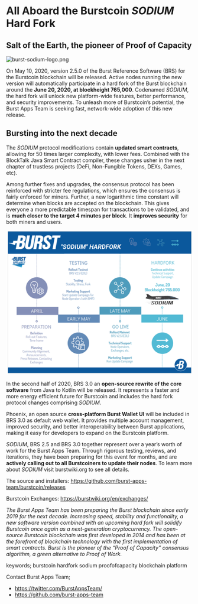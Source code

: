 All Aboard the Burstcoin *SODIUM* Hard Fork
===============

## Salt of the Earth, the pioneer of Proof of Capacity

<img src="../../media/burst-sodium-logo-transparent-photo.png" title="burst-sodium-logo.png" alt="burst-sodium-logo.png" />

On May 10, 2020, version 2.5.0 of the Burst Reference Software (BRS) for the Burstcoin blockchain will be released. Active nodes running the new version will automatically participate in a hard fork of the Burst blockchain around the **June 20, 2020, at blockheight 765,000**. Codenamed *SODIUM*, the hard fork will unlock new platform-wide features, better performance, and security improvements. To unleash more of Burstcoin’s potential, the Burst Apps Team is seeking fast, network-wide adoption of this new release.

## Bursting into the next decade

The *SODIUM* protocol modifications contain **updated smart contracts**, allowing for 50 times larger complexity, with lower fees. Combined with the BlockTalk Java Smart Contract compiler, these changes usher in the next chapter of trustless projects (DeFi, Non-Fungible Tokens, DEXs, Games, etc).

Among further fixes and upgrades, the consensus protocol has been reinforced with stricter fee regulations, which ensures the consensus is fairly enforced for miners. Further, a new logarithmic time constant will determine when blocks are accepted on the blockchain. This gives everyone a more predictable timespan for transactions to be validated, and is **much closer to the target 4 minutes per block**. It **improves security** for both miners and users.

<img src="../../media/burst-sodium-timeline.png" title="burst-sodium-timeline.png" alt="burst-sodium-timeline.png" />

In the second half of 2020, BRS 3.0 an **open-source rewrite of the core software** from Java to Kotlin will be released. It represents a faster and more energy efficient future for Burstcoin and includes the hard fork protocol changes comprising *SODIUM*.

Phoenix, an open source **cross-platform Burst Wallet UI** will be included in BRS 3.0 as default web wallet. It provides multiple account management, improved security, and better interoperability between Burst applications, making it easy for developers to expand on the Burstcoin platform.

*SODIUM*, BRS 2.5 and BRS 3.0 together represent over a year’s worth of work for the Burst Apps Team. Through rigorous testing, reviews, and iterations, they have been preparing for this event for months, and are **actively calling out to all Burstcoiners to update their nodes**. To learn more about *SODIUM* visit burstwiki.org to see all details.

The source and installers: https://github.com/burst-apps-team/burstcoin/releases

Burstcoin Exchanges: https://burstwiki.org/en/exchanges/

*The Burst Apps Team has been preparing the Burst blockchain since early 2019 for the next decade. Increasing speed, stability and functionality, a new software version combined with an upcoming hard fork will solidify Burstcoin once again as a next-generation cryptocurrency. The open-source Burstcoin blockchain was first developed in 2014 and has been at the forefront of blockchain technology with the first implementation of smart contracts. Burst is the pioneer of the “Proof of Capacity” consensus algorithm, a green alternative to Proof of Work.*

keywords;
burstcoin hardfork sodium proofofcapacity blockchain platform

Contact Burst Apps Team;

- https://twitter.com/BurstAppsTeam/
- https://github.com/burst-apps-team
